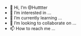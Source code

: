 - 👋 Hi, I’m @Hutttter
- 👀 I’m interested in ...
- 🌱 I’m currently learning ...
- 💞️ I’m looking to collaborate on ...
- 📫 How to reach me ...

<!---
Hutttter/Hutttter is a ✨ special ✨ repository because its `README.md` (this file) appears on your GitHub profile.
You can click the Preview link to take a look at your changes.
--->
